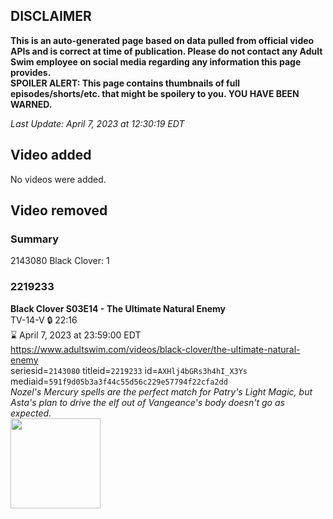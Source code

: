 ## DISCLAIMER
**This is an auto-generated page based on data pulled from official video APIs and is correct at time of publication. Please do not contact any Adult Swim employee on social media regarding any information this page provides.**  
**SPOILER ALERT: This page contains thumbnails of full episodes/shorts/etc. that might be spoilery to you. YOU HAVE BEEN WARNED.**  

_Last Update: April 7, 2023 at 12:30:19 EDT_
## Video added
No videos were added.  
## Video removed
### Summary
2143080 Black Clover: 1  
### 2219233
**Black Clover S03E14 - The Ultimate Natural Enemy**  
TV-14-V 🔒 22:16  
⌛ April 7, 2023 at 23:59:00 EDT  
https://www.adultswim.com/videos/black-clover/the-ultimate-natural-enemy  
seriesid=`2143080` titleid=`2219233` id=`AXHlj4bGRs3h4hI_X3Ys` mediaid=`591f9d05b3a3f44c55d56c229e57794f22cfa2dd`  
_Nozel's Mercury spells are the perfect match for Patry's Light Magic, but Asta's plan to drive the elf out of Vangeance's body doesn't go as expected._  
<a href="https://media.cdn.adultswim.com/uploads/20200505/thumbnails/2_20551158364-BlackClover_116.jpg"><img src="https://media.cdn.adultswim.com/uploads/20200505/thumbnails/2_20551158364-BlackClover_116.jpg" height="144px" /></a>
